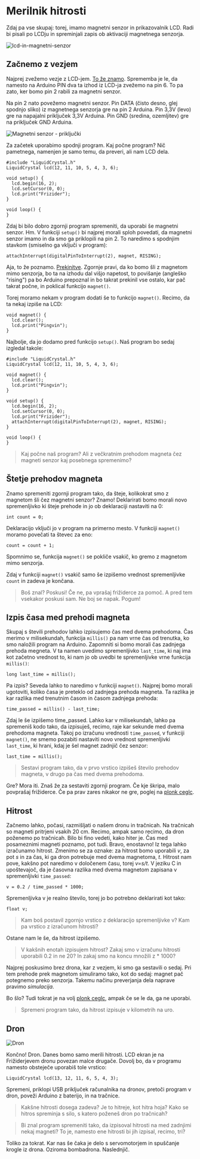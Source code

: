 # Merilnik hitrosti

Zdaj pa vse skupaj: torej, imamo magnetni senzor in prikazovalnik LCD. Radi bi pisali po LCDju in spreminjali zapis ob aktivaciji magnetnega senzorja.

![lcd-in-magnetni-senzor](images/lcd-magnet.jpg)

## Začnemo z vezjem

Najprej zvežemo vezje z LCD-jem. [To že znamo](lcd.md). Sprememba je le, da namesto na Arduino PIN dva ta izhod iz LCD-ja zvežemo na pin 6. To pa zato, ker bomo pin 2 rabili za magnetni senzor.

Na pin 2 nato povežemo magnetni senzor. Pin DATA (čisto desno, glej spodnjo sliko) iz magnetnega senzorja gre na pin 2 Arduina. Pin 3,3V (levo) gre na napajalni priključek 3,3V Arduina. Pin GND (sredina, ozemljitev) gre na priključek GND Arduina.

![Magnetni senzor - priključki](images/magnetni-senzor.jpg)

Za začetek uporabimo spodnji program. Kaj počne program? Nič pametnega, namenjen je samo temu, da preveri, ali nam LCD dela.

    #include "LiquidCrystal.h"
    LiquidCrystal lcd(12, 11, 10, 5, 4, 3, 6);

    void setup() {
      lcd.begin(16, 2);
      lcd.setCursor(0, 0);
      lcd.print("Frizider");
    }

    void loop() {
    }

Zdaj bi bilo dobro zgornji program spremeniti, da uporabi še magnetni senzor. Hm. V funkciji `setup()` bi najprej morali sploh povedati, da magnetni senzor imamo in da smo ga priklopili na pin 2. To naredimo s spodnjim stavkom (smiselno ga vključi v program):

    attachInterrupt(digitalPinToInterrupt(2), magnet, RISING);

Aja, to že poznamo. [Prekinitve](prekinitve.md). Zgornje pravi, da ko bomo šli z magnetom mimo senzorja, bo ta na izhodu dal višjo napetost, to povišanje (angleško "rising") pa bo Arduino prepoznal in bo takrat prekinil vse ostalo, kar pač takrat počne, in poklical funkcijo `magnet()`.

Torej moramo nekam v program dodati še to funkcijo `magnet()`. Recimo, da ta nekaj izpiše na LCD:

    void magnet() {
      lcd.clear();
      lcd.print("Pingvin");
    }

Najbolje, da jo dodamo pred funkcijo `setup()`. Naš program bo sedaj izgledal takole:

    #include "LiquidCrystal.h"
    LiquidCrystal lcd(12, 11, 10, 5, 4, 3, 6);

    void magnet() {
      lcd.clear();
      lcd.print("Pingvin");
    }

    void setup() {
      lcd.begin(16, 2);
      lcd.setCursor(0, 0);
      lcd.print("Frizider");
      attachInterrupt(digitalPinToInterrupt(2), magnet, RISING);
    }

    void loop() {
    }

> Kaj počne naš program? 
> Ali z večkratnim prehodom magneta čez magneti senzor kaj 
> posebnega spremenimo?

## Štetje prehodov magneta

Znamo spremeniti zgornji program tako, da šteje, kolikokrat smo z magnetom šli čez magnetni senzor? Znamo! Deklarirati bomo morali novo spremenljivko ki šteje prehode in jo ob deklaraciji nastaviti na 0:

    int count = 0;

Deklaracijo vključi jo v program na primerno mesto. V funkciji `magnet()` moramo povečati ta števec za eno:

    count = count + 1;

Spomnimo se, funkcija `magnet()` se pokliče vsakič, ko gremo z magnetom mimo senzorja.

Zdaj v funkciji `magnet()` vsakič samo še izpišemo vrednost spremenljivke `count` in zadeva je končana. 

> Boš znal? Poskusi! Če ne, pa vprašaj frižiderce za pomoč. A pred tem vsekakor poskusi sam. Ne boj se napak. Pogum!

## Izpis časa med prehodi magneta

Skupaj s števili prehodov lahko izpisujemo čas med dvema prehodoma. Čas merimo v milisekundah, funkcija `millis()` pa nam vrne čas od trenutka, ko smo naložili program na Arduino. Zapomniti si bomo morali čas zadnjega prehoda megneta. V ta namen uvedimo spremenljivko `last_time`, ki naj ima kot začetno vrednost to, ki nam jo ob uvedbi te spremenljivke vrne funkcija `millis()`:

    long last_time = millis();

Pa izpis? Seveda lahko to naredimo v funkciji `magnet()`. Najprej bomo morali ugotoviti, koliko časa je preteklo od zadnjega prehoda magneta. Ta razlika je kar razlika med trenutnim časom in časom zadnjega prehoda:

    time_passed = millis() - last_time;

Zdaj le še izpišemo time_passed. Lahko kar v milisekundah, lahko pa spremeniš kodo tako, da izpisuješ, recimo, raje kar sekunde med dvema prehodoma magneta. Takoj po izračunu vrednosti `time_passed`, v funkciji `magnet()`, ne smemo pozabiti nastaviti novo vrednost spremenljivki `last_time`, ki hrani, kdaj je šel magnet zadnjič čez senzor:

    last_time = millis();

> Sestavi program tako, da v prvo vrstico izpišeš število prehodov magneta, v drugo pa čas med dvema prehodoma.

Gre? Mora iti. Znaš že za sestaviti zgornji program. Če kje škripa, malo povprašaj frižiderce. Če pa prav zares nikakor ne gre, poglej na [plonk ceglc](plonk-ceglc.md).

## Hitrost

Začnemo lahko, počasi, razmišljati o našem dronu in tračnicah. Na tračnicah so magneti pritrjeni vsakih 20 cm. Recimo, ampak samo recimo, da dron poženemo po tračnicah. Bilo bi fino vedeti, kako hiter je. Čas med posameznimi magneti poznamo, pot tudi. Bravo, enostavno! Iz tega lahko izračunamo hitrost. Zmenimo se za oznake: za hitrost bomo uporabili *v*, za pot *s* in za čas, ki ga dron potrebuje med dvema magnetoma, *t*. Hitrost nam pove, kakšno pot naredimo v določenem času, torej *v=s/t*. V jeziku C in upoštevajoč, da je časovna razlika med dvema magnetom zapisana v spremenljivki `time_passed`:

    v = 0.2 / time_passed * 1000;

Spremenljivka v je realno število, torej jo bo potrebno deklarirati kot tako:

    float v;

> Kam boš postavil zgornjo vrstico z deklaracijo spremenljivke v? Kam pa vrstico z izračunom hitrosti?

Ostane nam le še, da hitrost izpišemo.

> V kakšnih enotah izpisujem hitrost? Zakaj smo v izračunu hitrosti uporabili 0.2 in ne 20? In zakaj smo na koncu množili z * 1000?

Najprej poskusimo brez drona, kar z vezjem, ki smo ga sestavili o sedaj. Pri tem prehode prek magnetom simuliramo tako, kot do sedaj: magnet pač potegnemo preko senzorja. Takemu načinu preverjanja dela naprave pravimo *simulacija*.

Bo šlo? Tudi tokrat je na volj [plonk ceglc](plonk-ceglc.md), ampak če se le da, ga ne uporabi.

> Spremeni program tako, da hitrost izpisuje v kilometrih na uro.


## Dron

![Dron](images/dron.jpg)

Končno! Dron. Danes bomo samo merili hitrosti. LCD ekran je na Frižiderjevem dronu povezan malce drugače. Dovolj bo, da v programu namesto obsteječe uporabiš tole vrstico:

    LiquidCrystal lcd(13, 12, 11, 6, 5, 4, 3);

Spremeni, priklopi USB priključek računalnika na dronov, pretoči program v dron, poveži Arduino z baterijo, in na tračnice. 

> Kakšne hitrosti dosega zadeva? Je to hitreje, kot hitra hoja? Kako se hitros spreminja s silo, s katero poženeš dron po tračnicah?

> Bi znal program spremeniti tako, da izpisoval hitrosti na med zadnjimi nekaj magneti? To je, namesto ene hitrosti bi jih izpisal, recimo, tri?

Toliko za tokrat. Kar nas še čaka je delo s servomotorjem in spuščanje krogle iz drona. Oziroma bombadrona. Naslednjič.